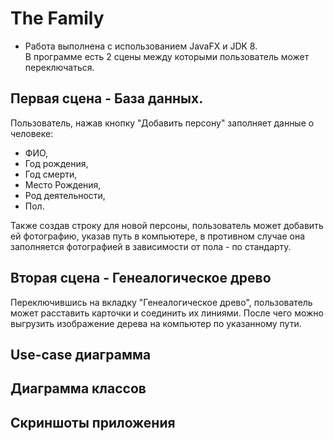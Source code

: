 # The Family  
* Работа выполнена с использованием JavaFX и JDK 8.  
В программе есть 2 сцены между которыми пользователь может переключаться.
## Первая сцена - База данных.
Пользователь, нажав кнопку "Добавить персону" заполняет данные о человеке:
- ФИО,
- Год рождения, 
- Год смерти, 
- Место Рождения, 
- Род деятельности, 
- Пол.  

Также создав строку для новой персоны, пользователь может добавить ей фотографию, указав путь в компьютере, в противном случае она заполняется фотографией в зависимости от пола - по стандарту.
## Вторая сцена - Генеалогическое древо
Переключившись на вкладку  "Генеалогическое древо", пользователь может расставить карточки и соединить их линиями. 
После чего можно выгрузить изображение дерева на компьютер по указанному пути.

## Use-case диаграмма

## Диаграмма классов

## Скриншоты приложения

